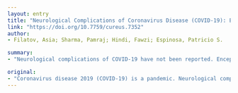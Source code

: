 ```yaml
---
layout: entry
title: "Neurological Complications of Coronavirus Disease (COVID-19): Encephalopathy"
link: "https://doi.org/10.7759/cureus.7352"
author:
- Filatov, Asia; Sharma, Pamraj; Hindi, Fawzi; Espinosa, Patricio S.

summary:
- "Neurological complications of COVID-19 have not been reported. Encephalopathy has not been described as a presenting symptom or complication. A 74-year-old patient traveled from Europe to the United States. We report a case of a patient who traveled to the U.S. presented with encephalopathy. The pandemic is characterized by a Pandemic. Symptoms of the disease are not described as an occurrence."

original:
- "Coronavirus disease 2019 (COVID-19) is a pandemic. Neurological complications of COVID-19 have not been reported. Encephalopathy has not been described as a presenting symptom or complication of COVID-19. We report a case of a 74-year-old patient who traveled from Europe to the United States and presented with encephalopathy and COVID-19."
---
```


